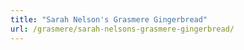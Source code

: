 ```yaml
---
title: "Sarah Nelson's Grasmere Gingerbread"
url: /grasmere/sarah-nelsons-grasmere-gingerbread/
---
```

